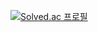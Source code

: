 [![Solved.ac
프로필](http://mazassumnida.wtf/api/generate_badge?boj=jijikim)](https://solved.ac/jijikim)
